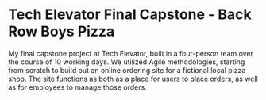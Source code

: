 # Tech Elevator Final Capstone - Back Row Boys Pizza

My final capstone project at Tech Elevator, built in a four-person team over the course of 10 working days. We utilized Agile methodologies, starting from scratch to build out an online ordering site for a fictional local pizza shop. The site functions as both as a place for users to place orders, as well as for employees to manage those orders.

